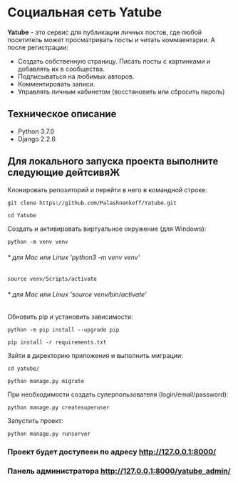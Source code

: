 # Социальная сеть Yatube

**Yatube** - это сервис для публикации личных постов, где любой посетитель может просматривать посты и читать коммаентарии.
А после регистрации:
- Создать собственную страницу. Писать посты с картинками и добавлять их в сообщества.
- Подписываться на любимых авторов. 
- Комментировать записи.
- Управлять личным кабинетом (восстановить или сбросить пароль)


## Техническое описание

- Python 3.7.0
- Django 2.2.6

## Для локального запуска проекта выполните следующие дейтсивяЖ

Клонировать репозиторий и перейти в него в командной строке:
```
git clone https://github.com/Palashnenkoff/Yatube.git
```
```
cd Yatube
```
  
Cоздать и активировать виртуальное окружение (для Windows):

```
python -m venv venv
```
###### * для Mac или Linux 'python3 -m venv venv'  
```
source venv/Scripts/activate 
```
###### * для Mac или Linux 'source venv/bin/activate' 

Обновить pip и установить зависимости:
```
python -m pip install --upgrade pip
```
```
pip install -r requirements.txt
```
Зайти в директорию приложения и выполнить миграции:
```
cd yatube/
```
```
python manage.py migrate
```
При необходимости создать суперпользователя (login/email/password):
```
python manage.py createsuperuser
```
Запустить проект:
```
python manage.py runserver
```
### Проект будет доступеен по адресу http://127.0.0.1:8000/
### Панель администратора http://127.0.0.1:8000/yatube_admin/